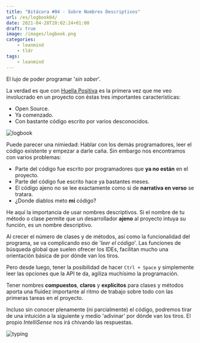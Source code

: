 ```yaml
---
title: "Bitácora #04 - Sobre Nombres Descriptivos"
url: /es/logbook04/
date: 2021-04-28T20:02:24+01:00
draft: true
image: /images/logbook.png
categories:
    - leanmind
    - tldr
tags:
    - leanmind
---
```


El lujo de poder programar '_sin saber_'.

<!--more-->

La verdad es que con [Huella Positiva](https://github.com/ayudadigital/huelladigital-backend) es la primera vez que me veo involucrado en un proyecto con éstas tres importantes características:

-   Open Source.
-   Ya comenzado.
-   Con bastante código escrito por varios desconocidos.

![logbook](../../../images/ship.gif)

Puede parecer una nimiedad: Hablar con los demás programadores, leer el código existente y empezar a darle caña.
Sin embargo nos encontramos con varios problemas:

-   Parte del código fue escrito por programadores que **ya no están** en el proyecto.
-   Parte del código fue escrito hace ya bastantes meses.
-   El código ajeno no se lee exactamente como si de **narrativa en verso** se tratara.
-   ¿Donde diablos meto **mi** código?

He aquí la importancia de usar nombres descriptivos.
Si el nombre de tu método o clase permite que un desarrollador **ajeno** al proyecto intuya su función, es un nombre descriptivo.

Al crecer el número de clases y de métodos, así como la funcionalidad del programa, se va complicando eso de '_leer el código_'.
Las funciones de búsqueda global que suelen ofrecer los IDEs, facilitan mucho una orientación básica de por dónde van los tiros.

Pero desde luego, tener la posibilidad de hacer `Ctrl + Space` y simplemente leer las opciones que la API te da, agiliza muchísimo la programación.

Tener nombres **compuestos**, **claros** y **explícitos** para clases y métodos aporta una fluidez importante al ritmo de trabajo sobre todo con las primeras tareas en el proyecto.

Incluso sin conocer plenamente (ni parcialmente) el código, podremos tirar de una intuición a la siguiente y medio 'adivinar' por dónde van los tiros.
El propio _IntelliSense_ nos irá chivando las respuestas.

![typing](../../../images/typing.gif)
